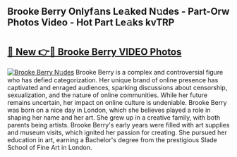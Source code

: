 ## Brooke Berry Onlyf𝚊ns Le𝚊ked N𝚞des - Part-Orw Photos Video - Hot Part Le𝚊ks kvTRP

# <h2><a href="http://ab56211.deff.icu/?id=Brooke+Berry">🔗 New 👉🔴 Brooke Berry VIDEO Photos</a></h2>

[![Brooke Berry N𝚞des](https://i.imgur.com/rIISA9y.gif)](http://ab56211.deff.icu/?id=Brooke+Berry)
Brooke Berry is a complex and controversial figure who has defied categorization. Her unique brand of online presence has captivated and enraged audiences, sparking discussions about censorship, sexualization, and the nature of online communities. While her future remains uncertain, her impact on online culture is undeniable. Brooke Berry was born on a nice day in London, which she believes played a role in shaping her name and her art. She grew up in a creative family, with both parents being artists. Brooke Berry's early years were filled with art supplies and museum visits, which ignited her passion for creating. She pursued her education in art, earning a Bachelor's degree from the prestigious Slade School of Fine Art in London.
